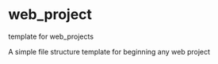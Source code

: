 # web_project
template for web_projects

A simple file structure template for beginning any web project
